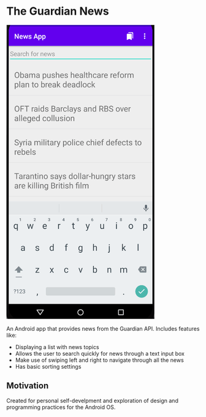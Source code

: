 # The Guardian News  

![alt-text](etc/8421748217.gif)

  
An Android app that provides news from the Guardian API. Includes features like:

 - Displaying a list with news topics 
 - Allows the user to search quickly for news through a text input box
 - Make use of swiping left and right to navigate through all the news
 - Has basic sorting settings

## Motivation

Created for personal self-develpment and exploration of design and programming practices for the Android OS.